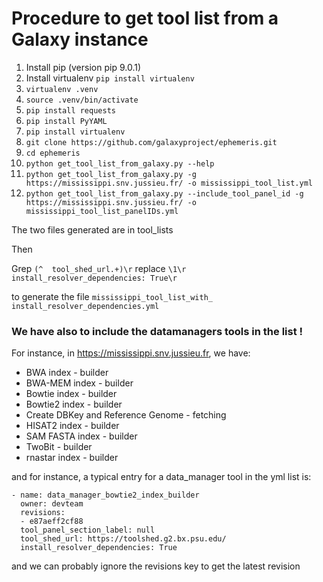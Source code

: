 # Procedure to get tool list from a Galaxy instance

1. Install pip (version pip 9.0.1)
2. Install virtualenv `pip install virtualenv`
3. `virtualenv .venv`
4. `source .venv/bin/activate`
5. `pip install requests`
6. `pip install PyYAML`
7. `pip install virtualenv`
8. `git clone https://github.com/galaxyproject/ephemeris.git`
9. `cd ephemeris`
10. `python get_tool_list_from_galaxy.py --help`
11. `python get_tool_list_from_galaxy.py -g https://mississippi.snv.jussieu.fr/ -o mississippi_tool_list.yml`
12. `python get_tool_list_from_galaxy.py --include_tool_panel_id -g https://mississippi.snv.jussieu.fr/ -o mississippi_tool_list_panelIDs.yml`

The two files generated are in tool_lists

Then

Grep `(^  tool_shed_url.+)\r` replace `\1\r  install_resolver_dependencies: True\r`

to generate the file `mississippi_tool_list_with_ install_resolver_dependencies.yml`

### We have also to include the datamanagers tools in the list !

For instance, in https://mississippi.snv.jussieu.fr, we have:

- BWA index - builder
- BWA-MEM index - builder
- Bowtie index - builder
- Bowtie2 index - builder
- Create DBKey and Reference Genome - fetching
- HISAT2 index - builder
- SAM FASTA index - builder
- TwoBit - builder
- rnastar index - builder

and for instance, a typical entry for a data_manager tool in the yml list is:

```
- name: data_manager_bowtie2_index_builder
  owner: devteam
  revisions:
  - e87aeff2cf88
  tool_panel_section_label: null
  tool_shed_url: https://toolshed.g2.bx.psu.edu/
  install_resolver_dependencies: True
```
and we can probably ignore the revisions key to get the latest revision

